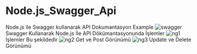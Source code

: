 # Node.js_Swagger_Api
Node.js ile Swagger kullanarak API Dokumantasyon Example
![swagger](https://user-images.githubusercontent.com/53658645/129714110-0c868de6-6ade-4cb6-a584-bdd3ac57d8d3.PNG)
Swagger Kullanarak Node.js İle API Dökümantasyonunda İşlemler
![ng1](https://user-images.githubusercontent.com/53658645/129714178-9164cdeb-3b0a-476f-919d-60472f677332.PNG)
İşlemler Bu şekildedir
![ng2](https://user-images.githubusercontent.com/53658645/129714207-edff4370-c5a9-4fb4-9290-18c7659cbc07.PNG)
Get ve Post Görünümü
![ng3](https://user-images.githubusercontent.com/53658645/129714264-d108dd16-d76a-489f-a9fb-db3a3c98ecb7.PNG)
Update ve Delete Görünümü
